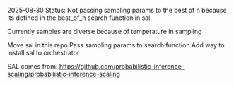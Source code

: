 2025-08-30 Status: Not passing  sampling params to the best of n because its defined in the best_of_n search function in sal.

Currently samples are diverse because of temperature in sampling

Move sal in this repo
Pass sampling params to search function
Add way to install sal to orchestrator

SAL comes from: https://github.com/probabilistic-inference-scaling/probabilistic-inference-scaling
